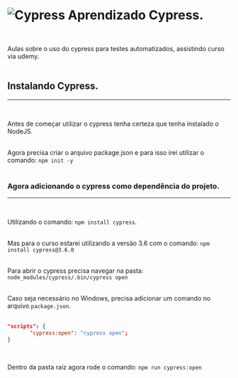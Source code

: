 # ![Cypress](https://raw.githubusercontent.com/cypress-io/cypress-icons/master/src/favicon/favicon.ico) Aprendizado Cypress.   
&nbsp;

  
Aulas sobre o uso do cypress para testes automatizados, assistindo curso via udemy.&nbsp;  
&nbsp;  


## Instalando Cypress.
--------------------------------------------------------------------------------  
&nbsp;


Antes de começar utilizar o cypress tenha certeza que tenha instalado o NodeJS.  
&nbsp;

Agora precisa criar o arquivo package.json e para isso irei utilizar o comando: `npm init -y`  
&nbsp;

### Agora adicionando o cypress como dependência do projeto.  
--------------------------------------------------------------------------------  
&nbsp;

Utilizando o comando: `npm install cypress`.  
&nbsp;

Mas para o curso estarei utilizando a versão 3.6 com o comando: `npm install cypress@3.6.0`  
&nbsp;

Para abrir o cypress precisa navegar na pasta: `node_modules/cypress/.bin/cypress open`  
&nbsp;

Caso seja necessário no Windows, precisa adicionar um comando no arquivo `package.json`.    
&nbsp;

 ```json
 "scripts": {
        "cypress:open": "cypress open";
}
```  

&nbsp;

Dentro da pasta raiz agora rode o comando: `npm run cypress:open`  
&nbsp;
